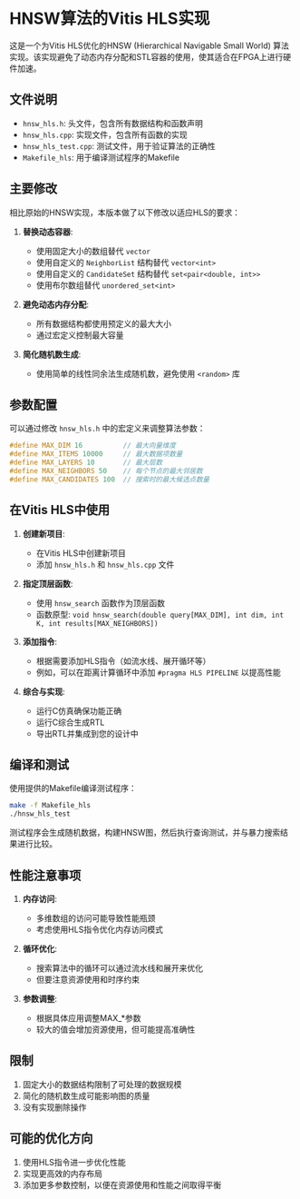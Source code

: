 # HNSW算法的Vitis HLS实现

这是一个为Vitis HLS优化的HNSW (Hierarchical Navigable Small World) 算法实现。该实现避免了动态内存分配和STL容器的使用，使其适合在FPGA上进行硬件加速。

## 文件说明

- `hnsw_hls.h`: 头文件，包含所有数据结构和函数声明
- `hnsw_hls.cpp`: 实现文件，包含所有函数的实现
- `hnsw_hls_test.cpp`: 测试文件，用于验证算法的正确性
- `Makefile_hls`: 用于编译测试程序的Makefile

## 主要修改

相比原始的HNSW实现，本版本做了以下修改以适应HLS的要求：

1. **替换动态容器**:
   - 使用固定大小的数组替代 `vector`
   - 使用自定义的 `NeighborList` 结构替代 `vector<int>`
   - 使用自定义的 `CandidateSet` 结构替代 `set<pair<double, int>>`
   - 使用布尔数组替代 `unordered_set<int>`

2. **避免动态内存分配**:
   - 所有数据结构都使用预定义的最大大小
   - 通过宏定义控制最大容量

3. **简化随机数生成**:
   - 使用简单的线性同余法生成随机数，避免使用 `<random>` 库

## 参数配置

可以通过修改 `hnsw_hls.h` 中的宏定义来调整算法参数：

```cpp
#define MAX_DIM 16          // 最大向量维度
#define MAX_ITEMS 10000     // 最大数据项数量
#define MAX_LAYERS 10       // 最大层数
#define MAX_NEIGHBORS 50    // 每个节点的最大邻居数
#define MAX_CANDIDATES 100  // 搜索时的最大候选点数量
```

## 在Vitis HLS中使用

1. **创建新项目**:
   - 在Vitis HLS中创建新项目
   - 添加 `hnsw_hls.h` 和 `hnsw_hls.cpp` 文件

2. **指定顶层函数**:
   - 使用 `hnsw_search` 函数作为顶层函数
   - 函数原型: `void hnsw_search(double query[MAX_DIM], int dim, int K, int results[MAX_NEIGHBORS])`

3. **添加指令**:
   - 根据需要添加HLS指令（如流水线、展开循环等）
   - 例如，可以在距离计算循环中添加 `#pragma HLS PIPELINE` 以提高性能

4. **综合与实现**:
   - 运行C仿真确保功能正确
   - 运行C综合生成RTL
   - 导出RTL并集成到您的设计中

## 编译和测试

使用提供的Makefile编译测试程序：

```bash
make -f Makefile_hls
./hnsw_hls_test
```

测试程序会生成随机数据，构建HNSW图，然后执行查询测试，并与暴力搜索结果进行比较。

## 性能注意事项

1. **内存访问**:
   - 多维数组的访问可能导致性能瓶颈
   - 考虑使用HLS指令优化内存访问模式

2. **循环优化**:
   - 搜索算法中的循环可以通过流水线和展开来优化
   - 但要注意资源使用和时序约束

3. **参数调整**:
   - 根据具体应用调整MAX_*参数
   - 较大的值会增加资源使用，但可能提高准确性

## 限制

1. 固定大小的数据结构限制了可处理的数据规模
2. 简化的随机数生成可能影响图的质量
3. 没有实现删除操作

## 可能的优化方向

1. 使用HLS指令进一步优化性能
2. 实现更高效的内存布局
3. 添加更多参数控制，以便在资源使用和性能之间取得平衡 